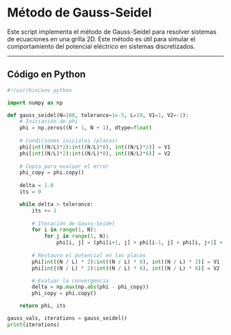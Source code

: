 # Método de Gauss-Seidel

Este script implementa el método de Gauss-Seidel para resolver sistemas de ecuaciones en una grilla 2D. Este método es útil para simular el comportamiento del potencial eléctrico en sistemas discretizados.

---

## Código en Python

```python
#!/usr/bin/env python

import numpy as np

def gauss_seidel(N=100, tolerance=1e-5, L=10, V1=1, V2=-1):
    # Iniciación de phi
    phi = np.zeros((N + 1, N + 1), dtype=float)
    
    # Condiciones iniciales (placas)
    phi[int((N/L)*2):int((N/L)*8), int((N/L)*2)] = V1
    phi[int((N/L)*2):int((N/L)*8), int((N/L)*8)] = V2
    
    # Copia para evaluar el error
    phi_copy = phi.copy()
    
    delta = 1.0
    its = 0

    while delta > tolerance:
        its += 1
        
        # Iteración de Gauss-Seidel
        for i in range(1, N):
            for j in range(1, N):
                phi[i, j] = (phi[i+1, j] + phi[i-1, j] + phi[i, j+1] + phi[i, j-1]) / 4.0
        
        # Restauro el potencial en las placas
        phi[int((N / L) * 2):int((N / L) * 8), int((N / L) * 2)] = V1
        phi[int((N / L) * 2):int((N / L) * 8), int((N / L) * 8)] = V2

        # Evaluar la convergencia
        delta = np.max(np.abs(phi - phi_copy))
        phi_copy = phi.copy()

    return phi, its

gauss_vals, iterations = gauss_seidel()
print(iterations)

